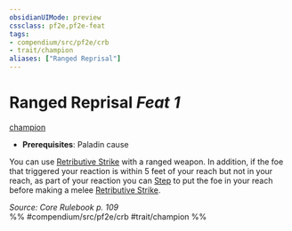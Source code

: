 ```yaml
---
obsidianUIMode: preview
cssclass: pf2e,pf2e-feat
tags:
- compendium/src/pf2e/crb
- trait/champion
aliases: ["Ranged Reprisal"]
---
```

# Ranged Reprisal  *Feat 1*  
[champion](../../Rules/traits/champion.md)  

- **Prerequisites**: Paladin cause

You can use [Retributive Strike](../../Rules/actions/retributive-strike.md) with a ranged weapon. In addition, if the foe that triggered your reaction is within 5 feet of your reach but not in your reach, as part of your reaction you can [Step](../../Rules/actions/step.md) to put the foe in your reach before making a melee [Retributive Strike](../../Rules/actions/retributive-strike.md).

*Source: Core Rulebook p. 109*  
%% #compendium/src/pf2e/crb #trait/champion %%
